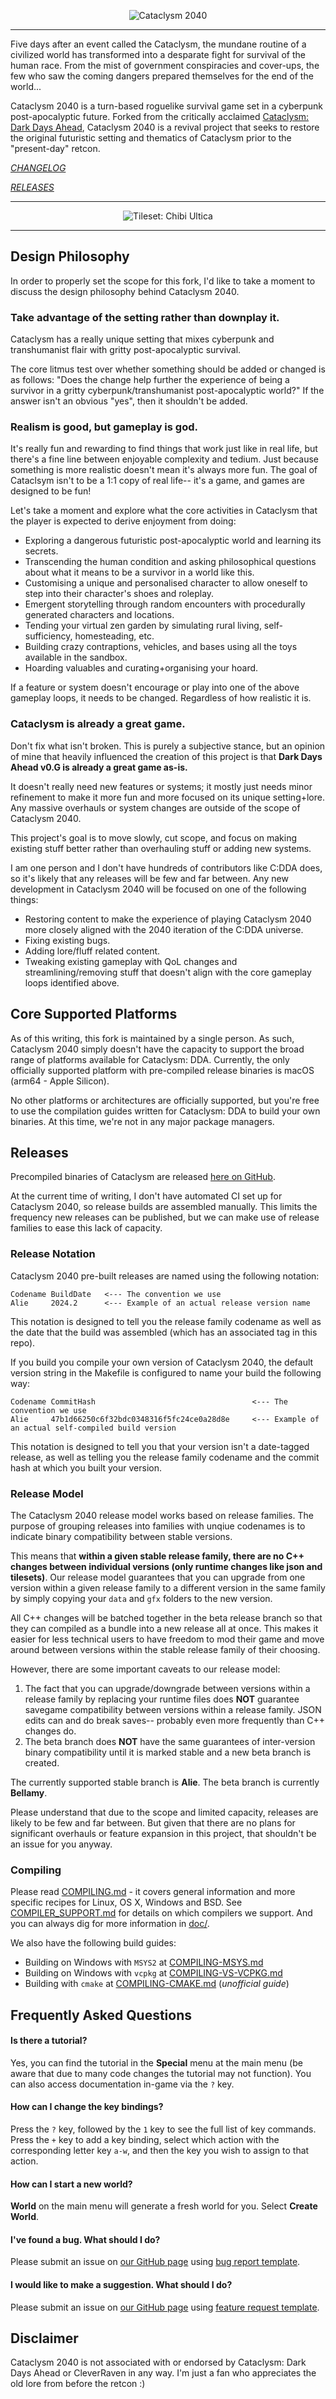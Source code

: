 <p align="center">
    <img src="./data/screenshots/titlebanner.png" alt="Cataclysm 2040">
</p>

---

Five days after an event called the Cataclysm, the mundane routine of a civilized world has transformed into a desparate fight for survival of the human race. From the mist of government conspiracies and cover-ups, the few who saw the coming dangers prepared themselves for the end of the world...

Cataclysm 2040 is a turn-based roguelike survival game set in a cyberpunk post-apocalyptic future. Forked from the critically acclaimed [Cataclysm: Dark Days Ahead](https://github.com/CleverRaven/Cataclysm-DDA/), Cataclysm 2040 is a revival project that seeks to restore the original futuristic setting and thematics of Cataclysm prior to the "present-day" retcon.

*[CHANGELOG](data/changelog.txt)*

*[RELEASES](https://github.com/neonspectra/Cataclysm-2040/releases)*

---

<p align="center">
    <img src="./data/screenshots/showcase-2024.png" alt="Tileset: Chibi Ultica">
</p>

---

## Design Philosophy

In order to properly set the scope for this fork, I'd like to take a moment to discuss the design philosophy behind Cataclysm 2040.

### Take advantage of the setting rather than downplay it.

Cataclysm has a really unique setting that mixes cyberpunk and transhumanist flair with gritty post-apocalyptic survival.

The core litmus test over whether something should be added or changed is as follows: "Does the change help further the experience of being a survivor in a gritty cyberpunk/transhumanist post-apocalyptic world?" If the answer isn't an obvious "yes", then it shouldn't be added.

### Realism is good, but gameplay is god.

It's really fun and rewarding to find things that work just like in real life, but there's a fine line between enjoyable complexity and tedium. Just because something is more realistic doesn't mean it's always more fun. The goal of Cataclsym isn't to be a 1:1 copy of real life-- it's a game, and games are designed to be fun!

Let's take a moment and explore what the core activities in Cataclysm that the player is expected to derive enjoyment from doing:
- Exploring a dangerous futuristic post-apocalyptic world and learning its secrets.
- Transcending the human condition and asking philosophical questions about what it means to be a survivor in a world like this.
- Customising a unique and personalised character to allow oneself to step into their character's shoes and roleplay.
- Emergent storytelling through random encounters with procedurally generated characters and locations.
- Tending your virtual zen garden by simulating rural living, self-sufficiency, homesteading, etc.
- Building crazy contraptions, vehicles, and bases using all the toys available in the sandbox.
- Hoarding valuables and curating+organising your hoard.

If a feature or system doesn't encourage or play into one of the above gameplay loops, it needs to be changed. Regardless of how realistic it is.

### Cataclysm is already a great game.

Don't fix what isn't broken. This is purely a subjective stance, but an opinion of mine that heavily influenced the creation of this project is that **Dark Days Ahead v0.G is already a great game as-is.**

It doesn't really need new features or systems; it mostly just needs minor refinement to make it more fun and more focused on its unique setting+lore. Any massive overhauls or system changes are outside of the scope of Cataclysm 2040.

This project's goal is to move slowly, cut scope, and focus on making existing stuff better rather than overhauling stuff or adding new systems. 

I am one person and I don't have hundreds of contributors like C:DDA does, so it's likely that any releases will be few and far between. Any new development in Cataclysm 2040 will be focused on one of the following things:
- Restoring content to make the experience of playing Cataclysm 2040 more closely aligned with the 2040 iteration of the C:DDA universe.
- Fixing existing bugs.
- Adding lore/fluff related content.
- Tweaking existing gameplay with QoL changes and streamlining/removing stuff that doesn't align with the core gameplay loops identified above.

## Core Supported Platforms

As of this writing, this fork is maintained by a single person. As such, Cataclysm 2040 simply doesn't have the capacity to support the broad range of platforms available for Cataclysm: DDA. Currently, the only officially supported platform with pre-compiled release binaries is macOS (arm64 - Apple Silicon).

No other platforms or architectures are officially supported, but you're free to use the compilation guides written for Cataclysm: DDA to build your own binaries. At this time, we're not in any major package managers.

## Releases

Precompiled binaries of Cataclysm are released [here on GitHub](https://github.com/neonspectra/Cataclysm-2040/releases).

At the current time of writing, I don't have automated CI set up for Cataclysm 2040, so release builds are assembled manually. This limits the frequency new releases can be published, but we can make use of release families to ease this lack of capacity.

### Release Notation

Cataclysm 2040 pre-built releases are named using the following notation:

    Codename BuildDate   <--- The convention we use
    Alie     2024.2      <--- Example of an actual release version name

This notation is designed to tell you the release family codename as well as the date that the build was assembled (which has an associated tag in this repo).

If you build you compile your own version of Cataclysm 2040, the default version string in the Makefile is configured to name your build the following way:

    Codename CommitHash                                   <--- The convention we use
    Alie     47b1d66250c6f32bdc0348316f5fc24ce0a28d8e     <--- Example of an actual self-compiled build version

This notation is designed to tell you that your version isn't a date-tagged release, as well as telling you the release family codename and the commit hash at which you built your version.

### Release Model

The Cataclysm 2040 release model works based on release families. The purpose of grouping releases into families with unqiue codenames is to indicate binary compatibility between stable versions. 

This means that **within a given stable release family, there are no C++ changes between individual versions (only runtime changes like json and tilesets)**. Our release model guarantees that you can upgrade from one version within a given release family to a different version in the same family by simply copying your `data` and `gfx` folders to the new version.

All C++ changes will be batched together in the beta release branch so that they can compiled as a bundle into a new release all at once. This makes it easier for less technical users to have freedom to mod their game and move around between versions within the stable release family of their choosing.

However, there are some important caveats to our release model:
1. The fact that you can upgrade/downgrade between versions within a release family by replacing your runtime files does **NOT** guarantee savegame compatibility between versions within a release family. JSON edits can and do break saves-- probably even more frequently than C++ changes do.
2. The beta branch does **NOT** have the same guarantees of inter-version binary compatibility until it is marked stable and a new beta branch is created.

The currently supported stable branch is **Alie**. The beta branch is currently **Bellamy**. 

Please understand that due to the scope and limited capacity, releases are likely to be few and far between. But given that there are no plans for significant overhauls or feature expansion in this project, that shouldn't be an issue for you anyway.

### Compiling

Please read [COMPILING.md](doc/COMPILING/COMPILING.md) - it covers general information and more specific recipes for Linux, OS X, Windows and BSD. See [COMPILER_SUPPORT.md](doc/COMPILING/COMPILER_SUPPORT.md) for details on which compilers we support. And you can always dig for more information in [doc/](https://github.com/CleverRaven/Cataclysm-DDA/tree/master/doc).

We also have the following build guides:
* Building on Windows with `MSYS2` at [COMPILING-MSYS.md](doc/COMPILING/COMPILING-MSYS.md)
* Building on Windows with `vcpkg` at [COMPILING-VS-VCPKG.md](doc/COMPILING/COMPILING-VS-VCPKG.md)
* Building with `cmake` at [COMPILING-CMAKE.md](doc/COMPILING/COMPILING-CMAKE.md)  (*unofficial guide*)

## Frequently Asked Questions

#### Is there a tutorial?

Yes, you can find the tutorial in the **Special** menu at the main menu (be aware that due to many code changes the tutorial may not function). You can also access documentation in-game via the `?` key.

#### How can I change the key bindings?

Press the `?` key, followed by the `1` key to see the full list of key commands. Press the `+` key to add a key binding, select which action with the corresponding letter key `a-w`, and then the key you wish to assign to that action.

#### How can I start a new world?

**World** on the main menu will generate a fresh world for you. Select **Create World**.

#### I've found a bug. What should I do?

Please submit an issue on [our GitHub page](https://github.com/neonspecta/Cataclysm-2040/issues/) using [bug report template](https://github.com/neonspectra/Cataclysm-2040/issues/new?template=bug_report.md).

#### I would like to make a suggestion. What should I do?

Please submit an issue on [our GitHub page](https://github.com/neonspectra/Cataclysm-2040/issues/) using [feature request template](https://github.com/neonspectra/Cataclysm-2040/issues/new?template=feature_request.md).

## Disclaimer

Cataclysm 2040 is not associated with or endorsed by Cataclysm: Dark Days Ahead or CleverRaven in any way. I'm just a fan who appreciates the old lore from before the retcon :)
